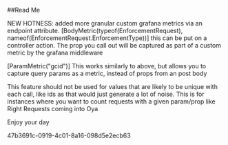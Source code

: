 ﻿##Read Me

NEW HOTNESS: added more granular custom grafana metrics via an endpoint attribute.
[BodyMetric(typeof(EnforcementRequest), nameof(EnforcementRequest.EnforcementType))]
this can be put on a controller action.  The prop you call out will be captured as part of a 
custom metric by the grafana middleware

[ParamMetric("gcid")]
This works similarly to above, but allows you to capture query params as a metric, instead of 
props from an post body

This feature should not be used for values that are likely to be unique with each call, like ids
as that would just generate a lot of noise.  This is for instances where you want to count requests 
with a given param/prop like Right Requests coming into Oya

Enjoy your day

47b3691c-0919-4c01-8a16-098d5e2ecb63
